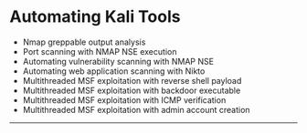 # Automating Kali Tools

* Nmap greppable output analysis
* Port scanning with NMAP NSE execution
* Automating vulnerability scanning with NMAP NSE
* Automating web application scanning with Nikto
* Multithreaded MSF exploitation with reverse shell payload
* Multithreaded MSF exploitation with backdoor executable
* Multithreaded MSF exploitation with ICMP verification
* Multithreaded MSF exploitation with admin account creation

---
